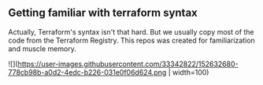 ## Getting familiar with terraform syntax
Actually, Terraform's syntax isn't that hard. But we usually copy most of the code from the Terraform Registry.
This repos was created for familiarization and muscle memory.

![](https://user-images.githubusercontent.com/33342822/152632680-778cb98b-a0d2-4edc-b226-031e0f06d624.png | width=100)
